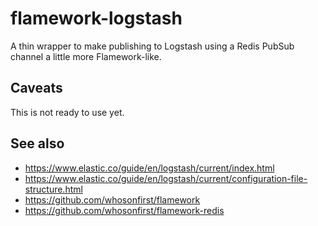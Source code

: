 # flamework-logstash

A thin wrapper to make publishing to Logstash using a Redis PubSub channel a little more Flamework-like.

## Caveats

This is not ready to use yet.

## See also

* https://www.elastic.co/guide/en/logstash/current/index.html
* https://www.elastic.co/guide/en/logstash/current/configuration-file-structure.html
* https://github.com/whosonfirst/flamework
* https://github.com/whosonfirst/flamework-redis